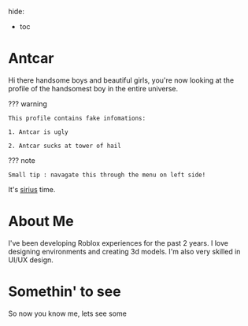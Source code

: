 hide:
  - toc

# Antcar

Hi there handsome boys and beautiful girls, you're now looking at the profile of the handsomest boy in the entire universe.

??? warning

    This profile contains fake infomations:

    1. Antcar is ugly

    2. Antcar sucks at tower of hail

??? note

    Small tip : navagate this through the menu on left side!

It's [sirius](https://harrypotter.fandom.com/wiki/Sirius_Black) time.


# About Me

I've been developing Roblox experiences for the past 2 years. I love designing environments and creating 3d models. I'm also very skilled in UI/UX design.

# Somethin' to see

So now you know me, lets see some
